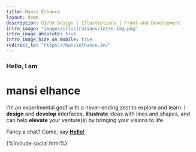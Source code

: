 ```yaml
---
title: Mansi Elhance
layout: home
description: UI/UX Design | Illustrations | Front-end Development
intro_image: "images/illustrations/intro-img.png"
intro_image_absolute: true
intro_image_hide_on_mobile: true
redirect_to: "https://mansielhance.in/"
---
```


### Hello, I am

# mansi elhance

I’m an experimental goof with a never-ending zest to explore and learn. I **design** and **develop** interfaces, **illustrate** ideas with lines and shapes, and can help **elevate** your venture(s) by bringing your visions to life. 

Fancy a chat? Come, say **[Hello!](mailto:mansielhance@gmail.com)**

{%include social.html%}